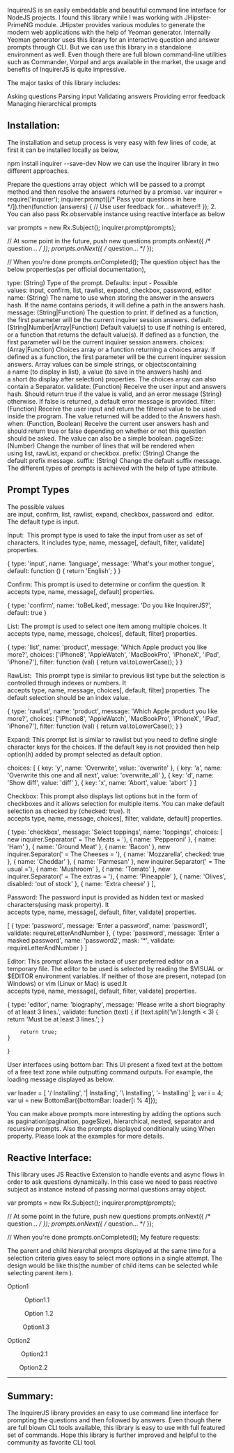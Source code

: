InquirerJS is an easily embeddable and beautiful command line interface for NodeJS projects. I found this library while I was working with JHipster-PrimeNG module. JHipster provides various modules to generate the modern web applications with the help of Yeoman generator. Internally Yeoman generator uses this library for an interactive question and answer prompts through CLI. But we can use this library in a standalone environment as well. Even though there are full blown command-line utilities such as Commander, Vorpal and args available in the market, the usage and benefits of InquirerJS is quite impressive.

The major tasks of this library includes:

Asking questions
Parsing input
Validating answers
Providing error feedback
Managing hierarchical prompts


## Installation:

The installation and setup process is very easy with few lines of code, at first it can be installed locally as below,

npm install inquirer --save-dev
Now we can use the inquirer library in two different approaches.

Prepare the questions array object  which will be passed to a prompt method and then resolve the answers returned by a promise.
var inquirer = require('inquirer');
inquirer.prompt([/* Pass your questions in here */]).then(function (answers) {
	// Use user feedback for... whatever!!
});
2. You can also pass Rx.observable instance using reactive interface as below

var prompts = new Rx.Subject();
inquirer.prompt(prompts);

// At some point in the future, push new questions
prompts.onNext({ /* question... */ });
prompts.onNext({ /* question... */ });

// When you're done
prompts.onCompleted();
The question object has the below properties(as per official documentation),

type: (String) Type of the prompt. Defaults: input - Possible values: input, confirm, list, rawlist, expand, checkbox, password, editor
name: (String) The name to use when storing the answer in the answers hash. If the name contains periods, it will define a path in the answers hash.
message: (String|Function) The question to print. If defined as a function, the first parameter will be the current inquirer session answers.
default: (String|Number|Array|Function) Default value(s) to use if nothing is entered, or a function that returns the default value(s). If defined as a function, the first parameter will be the current inquirer session answers.
choices: (Array|Function) Choices array or a function returning a choices array. If defined as a function, the first parameter will be the current inquirer session answers. Array values can be simple strings, or objectscontaining a name (to display in list), a value (to save in the answers hash) and a short (to display after selection) properties. The choices array can also contain a Separator.
validate: (Function) Receive the user input and answers hash. Should return true if the value is valid, and an error message (String) otherwise. If false is returned, a default error message is provided.
filter: (Function) Receive the user input and return the filtered value to be used inside the program. The value returned will be added to the Answers hash.
when: (Function, Boolean) Receive the current user answers hash and should return true or false depending on whether or not this question should be asked. The value can also be a simple boolean.
pageSize: (Number) Change the number of lines that will be rendered when using list, rawList, expand or checkbox.
prefix: (String) Change the default prefix message.
suffix: (String) Change the default suffix message.
The different types of prompts is achieved with the help of type attribute.

## Prompt Types

The possible values are input, confirm, list, rawlist, expand, checkbox, password and  editor. The default type is input.

Input:  This prompt type is used to take the input from user as set of characters. It includes type, name, message[, default, filter, validate] properties.

{
    type: 'input',
    name: 'language',
    message: 'What\'s your mother tongue',
    default: function () {
        return 'English';
    }
}


Confirm: This prompt is used to determine or confirm the question. It accepts type, name, message[, default] properties.

{
    type: 'confirm',
    name: 'toBeLiked',
    message: 'Do you like InquirerJS?',
    default: true
}


List: The prompt is used to select one item among multiple choices. It accepts type, name, message, choices[, default, filter] properties.

{
    type: 'list',
    name: 'product',
    message: 'Which Apple product you like more?',
    choices: ['iPhone8', 'AppleWatch', 'MacBookPro', 'iPhoneX', 'iPad', 'iPhone7'],
    filter: function (val) {
        return val.toLowerCase();
    }
}


RawList:  This prompt type is similar to previous list type but the selection is controlled through indexes or numbers. It accepts type, name, message, choices[, default, filter] properties. The default selection should be an index value.

{
    type: 'rawlist',
    name: 'product',
    message: 'Which Apple product you like more?',
    choices: ['iPhone8', 'AppleWatch', 'MacBookPro', 'iPhoneX', 'iPad', 'iPhone7'],
    filter: function (val) {
        return val.toLowerCase();
    }
}


Expand: This prompt list is similar to rawlist but you need to define single character keys for the choices. If the default key is not provided then help option(h) added by prompt selected as default option.

choices: [
    {
        key: 'y',
        name: 'Overwrite',
        value: 'overwrite'
    },
    {
        key: 'a',
        name: 'Overwrite this one and all next',
        value: 'overwrite_all'
    },
    {
        key: 'd',
        name: 'Show diff',
        value: 'diff'
    },
    {
        key: 'x',
        name: 'Abort',
        value: 'abort'
    }
]


Checkbox: This prompt also displays list options but in the form of checkboxes and it allows selection for multiple items. You can make default selection as checked by {checked: true}. It accepts type, name, message, choices[, filter, validate, default] properties.

{
    type: 'checkbox',
    message: 'Select toppings',
    name: 'toppings',
    choices: [
        new inquirer.Separator(' = The Meats = '),
        {
            name: 'Pepperoni'
        },
        {
            name: 'Ham'
        },
        {
            name: 'Ground Meat'
        },
        {
            name: 'Bacon'
        },
        new inquirer.Separator(' = The Cheeses = '),
        {
            name: 'Mozzarella',
            checked: true
        },
        {
            name: 'Cheddar'
        },
        {
            name: 'Parmesan'
        },
        new inquirer.Separator(' = The usual ='),
        {
            name: 'Mushroom'
        },
        {
            name: 'Tomato'
        },
        new inquirer.Separator(' = The extras = '),
        {
            name: 'Pineapple'
        },
        {
            name: 'Olives',
            disabled: 'out of stock'
        },
        {
            name: 'Extra cheese'
        }
    ],


Password: The password input is provided as hidden text or masked characters(using mask property). It accepts type, name, message[, default, filter, validate] properties.

[
    {
        type: 'password',
        message: 'Enter a password',
        name: 'password1',
        validate: requireLetterAndNumber
    },
    {
        type: 'password',
        message: 'Enter a masked password',
        name: 'password2',
        mask: '*',
        validate: requireLetterAndNumber
    }
]


Editor: This prompt allows the instace of user preferred editor on a temporary file. The editor to be used is selected by reading the $VISUAL or $EDITOR environment variables. If neither of those are present, notepad (on Windows) or vim (Linux or Mac) is used.It accepts type, name, message[, default, filter, validate] properties.

{
    type: 'editor',
    name: 'biography',
    message: 'Please write a short biography of at least 3 lines.',
    validate: function (text) {
        if (text.split('\n').length < 3) {
            return 'Must be at least 3 lines.';
        }

        return true;
    }
}


User interfaces using bottom bar: This UI present a fixed text at the bottom of a free text zone while outputting command outputs. For example, the loading message displayed as below.

var loader = [
  '/ Installing',
  '| Installing',
  '\\ Installing',
  '- Installing'
];
var i = 4;
var ui = new BottomBar({bottomBar: loader[i % 4]});


You can make above prompts more interesting by adding the options such as pagination(pagination, pageSize), hierarchical, nested, separator and recursive prompts. Also the prompts displayed conditionally using When property. Please look at the examples for more details.

## Reactive Interface:

This library uses JS Reactive Extension to handle events and async flows in order to ask questions dynamically. In this case we need to pass reactive subject as instance instead of passing normal questions array object.

var prompts = new Rx.Subject();
inquirer.prompt(prompts);

// At some point in the future, push new questions
prompts.onNext({ /* question... */ });
prompts.onNext({ /* question... */ });

// When you're done
prompts.onCompleted();
My feature requests:

The parent and child hierarchal prompts displayed at the same time for a selection criteria gives easy to select more options in a single attempt. The design would be like this(the number of child items can be selected while selecting parent item ).

Option1

          Option1.1

          Option 1.2

         Option1.3

Option2

        Option2.1

       Option2.2

--------

## Summary:

The InquirerJS library provides an easy to use command line interface for prompting the questions and then followed by answers. Even though there are full blown CLI tools available, this library is easy to use with full featured set of commands. Hope this library is further improved and helpful to the community as favorite CLI tool.

